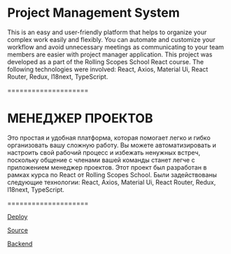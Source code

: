 # Project Management System

This is an easy and user-friendly platform that helps to organize your complex work easily and flexibly.
You can automate and customize your workflow and avoid unnecessary meetings as communicating to your team members are easier with project manager application.
This project was developed as a part of the Rolling Scopes School React course. The following technologies were involved: React, Axios, Material Ui, React Router, Redux, l18next, TypeScript.

====================

# МЕНЕДЖЕР ПРОЕКТОВ

Это простая и удобная платформа, которая помогает легко и гибко организовать вашу сложную работу.
Вы можете автоматизировать и настроить свой рабочий процесс и избежать ненужных встреч, поскольку общение с членами вашей команды станет легче с приложением менеджер проектов.
Этот проект был разработан в рамках курса по React от Rolling Scopes School. Были задействованы следующие технологии: React, Axios, Material Ui, React Router, Redux, l18next, TypeScript.

====================

[Deploy](https://legat14-project-management-app.netlify.app/)

[Source](https://github.com/Legat14/project-management-app/tree/develop/)

[Backend](https://react-final-task-backend.onrender.com/)
